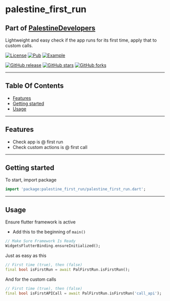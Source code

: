 # palestine_first_run

## Part of [PalestineDevelopers](https://github.com/PalestineDevelopers)

Lightweight and easy check if the app runs for its first time, apply that to custom calls.

[![License](https://img.shields.io/github/license/PalestineDevelopers/first_run?style=for-the-badge)](https://github.com/PalestineDevelopers)
[![Pub](https://img.shields.io/badge/Palestine%20First%20Run-pub-blue?style=for-the-badge)](https://pub.dev/packages/palestine_first_run)
[![Example](https://img.shields.io/badge/Example-Ex-success?style=for-the-badge)](https://pub.dev/packages/palestine_first_run/example)

[![GitHub release](https://img.shields.io/github/v/release/PalestineDevelopers/first_run?style=for-the-badge)](https://github.com/PalestineDevelopers/first_run/releases)
[![GitHub stars](https://img.shields.io/github/stars/PalestineDevelopers/first_run?style=for-the-badge)](https://github.com/PalestineDevelopers/first_run)
[![GitHub forks](https://img.shields.io/github/forks/PalestineDevelopers/first_run?style=for-the-badge)](https://github.com/PalestineDevelopers/first_run)

---

## Table Of Contents

* [Features](#features)
* [Getting started](#getting-started)
* [Usage](#usage)

---

## Features

* Check app is @ first run
* Check custom actions is @ first call

---

## Getting started

To start, import package

```dart
import 'package:palestine_first_run/palestine_first_run.dart';
```

---

## Usage

Ensure flutter framework is active

* Add this to the beginning of `main()`

```dart
// Make Sure Framework Is Ready
WidgetsFlutterBinding.ensureInitialized();
```

Just as easy as this

```dart
// First time (true), then (false)
final bool isFirstRun = await PalFirstRun.isFirstRun();
```

And for the custom calls

```dart
// First time (true), then (false)
final bool isFirstAPICall = await PalFirstRun.isFirstRun('call_api');
```
